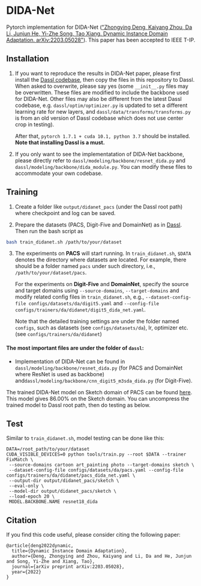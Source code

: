 # DIDA-Net

Pytorch implementation for DIDA-Net (["Zhongying Deng, Kaiyang Zhou, Da Li, Junjun He, Yi-Zhe Song, Tao Xiang. Dynamic Instance Domain Adaptation. arXiv:2203.05028"](https://arxiv.org/abs/2203.05028)). This paper has been accepted to IEEE T-IP.

## Installation

1. If you want to reproduce the results in DIDA-Net paper, please first install the [Dassl codebase](https://github.com/KaiyangZhou/Dassl.pytorch#get-started), then copy the files in this repository to Dassl. 
When asked to overwrite, please say yes (some `__init__.py` files may be overwritten. These files are modified to include the backbone used for DIDA-Net. 
Other files may also be different from the latest Dassl codebase, e.g. `dassl/optim/optimizer.py` is updated to set a different learning rate for new layers, and 
`dassl/data/transforms/transforms.py` is from an old version of Dassl codebase which does not use center crop in testing).

    After that, `pytorch 1.7.1 + cuda 10.1, python 3.7` should be installed. **Note that installing Dassl is a must.**

2. If you only want to see the implementatation of DIDA-Net backbone, please directly refer to `dassl/modeling/backbone/resnet_dida.py` and `dassl/modeling/backbone/dida_module.py`. 
You can modify these files to accommodate your own codebase. 

## Training

1. Create a folder like `output/didanet_pacs` (under the Dassl root path) where checkpoint and log can be saved.

2. Prepare the datasets (PACS, Digit-Five and DomainNet) as in [Dassl](https://github.com/VisionLearningGroup/VisionLearningGroup.github.io/tree/master/M3SDA/code_MSDA_digit#digit-five-download). Then run the bash script as
```bash
bash train_didanet.sh /path/to/your/dataset
```

3. The experiments on **PACS** will start running. In `train_didanet.sh`, `$DATA` denotes the directory where datasets are located. For example, there should be a folder named `pacs` under such directory, i.e., `/path/to/your/dataset/pacs`. 

    For the experiments on **Digit-Five** and **DomainNet**, specify the source and target domains using `--source-domains`, `--target-domains` and modify related config files in `train_didanet.sh`, e.g., `--dataset-config-file configs/datasets/da/digit5.yaml` and `--config-file configs/trainers/da/didanet/digit5_dida_net.yaml`.

    Note that the detailed training settings are under the folder named `configs`, such as datasets (see `configs/datasets/da`), lr, optimizer etc. (see `configs/trainers/da/didanet`)

#### The most important files are under the folder of `dassl`: 
* Implementation of DIDA-Net can be found in `dassl/modeling/backbone/resnet_dida.py` (for PACS and DomainNet where ResNet is used as backbone) and`dassl/modeling/backbone/cnn_digit5_m3sda_dida.py` (for Digit-Five).

The trained DIDA-Net model on Sketch domain of PACS can be found [here](https://drive.google.com/drive/folders/1mLIkm-CburEhI27tT8CPkFK991qXaj6r?usp=sharing). This model gives 86.00% on the Sketch domain.
You can uncompress the trained model to Dassl root path, then do testing as below.

## Test

Similar to `train_didanet.sh`, model testing can be done like this:

```
DATA=/root_path/to/your/dataset
CUDA_VISIBLE_DEVICES=0 python tools/train.py --root $DATA --trainer FixMatch \
 --source-domains cartoon art_painting photo --target-domains sketch \
 --dataset-config-file configs/datasets/da/pacs.yaml --config-file configs/trainers/da/didanet/pacs_dida_net.yaml \
 --output-dir output/didanet_pacs/sketch \
 --eval-only \
 --model-dir output/didanet_pacs/sketch \
 --load-epoch 20 \
 MODEL.BACKBONE.NAME resnet18_dida
```

## Citation

If you find this code useful, please consider citing the following paper:
```
@article{deng2022dynamic,
  title={Dynamic Instance Domain Adaptation},
  author={Deng, Zhongying and Zhou, Kaiyang and Li, Da and He, Junjun and Song, Yi-Zhe and Xiang, Tao},
  journal={arXiv preprint arXiv:2203.05028},
  year={2022}
}
```
